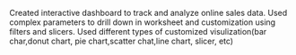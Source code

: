  Created interactive dashboard to track and analyze online sales data.
Used complex parameters to drill down in worksheet and customization using filters and slicers.
Used different types of customized visulization(bar char,donut chart, pie chart,scatter chat,line chart, slicer, etc)
